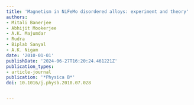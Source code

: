 ```yaml
---
title: 'Magnetism in NiFeMo disordered alloys: experiment and theory'
authors:
- Mitali Banerjee
- Abhijit Mookerjee
- A.K. Majumdar
- Rudra
- Biplab Sanyal
- A.K. Nigam
date: '2010-01-01'
publishDate: '2024-06-27T16:20:24.461221Z'
publication_types:
- article-journal
publication: '*Physica B*'
doi: 10.1016/j.physb.2010.07.028


---
```

